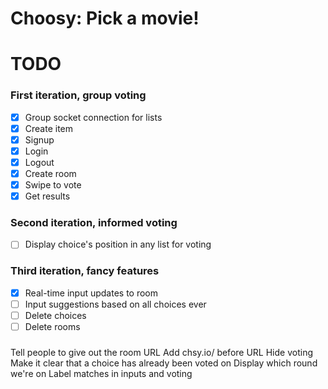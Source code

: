 # Choosy: Pick a movie!

# TODO

### First iteration, group voting
- [X] Group socket connection for lists
- [X] Create item
- [X] Signup
- [X] Login
- [X] Logout
- [X] Create room
- [X] Swipe to vote
- [X] Get results

### Second iteration, informed voting
- [ ] Display choice's position in any list for voting

### Third iteration, fancy features
- [X] Real-time input updates to room
- [ ] Input suggestions based on all choices ever
- [ ] Delete choices
- [ ] Delete rooms

### 
Tell people to give out the room URL
Add chsy.io/ before URL
Hide voting
Make it clear that a choice has already been voted on
Display which round we're on
Label matches in inputs and voting
